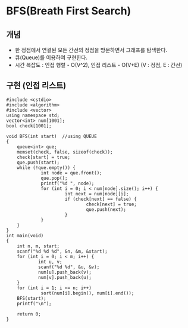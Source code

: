 # BFS(Breath First Search)

## 개념
- 한 정점에서 연결된 모든 간선의 정점을 방문하면서 그래프를 탐색한다.
- 큐(Queue)를 이용하여 구현한다.
- 시간 복잡도 : 인접 행렬 - O(V^2), 인접 리스트 - O(V+E) (V : 정점, E : 간선)

## 구현 (인접 리스트)
~~~
#include <cstdio>
#include <algorithm>
#include <vector>
using namespace std;
vector<int> num[1001];
bool check[1001];

void BFS(int start)  //using QUEUE
{
	queue<int> que;
	memset(check, false, sizeof(check));
	check[start] = true;
	que.push(start);
	while (!que.empty()) {
	         int node = que.front();
	         que.pop();
	         printf("%d ", node);
	         for (int i = 0; i < num[node].size(); i++) {
	                  int next = num[node][i];
	                  if (check[next] == false) {
	                          check[next] = true;
	                          que.push(next);
	                  }
	         }
	}
}
int main(void)
{
	int n, m, start;
	scanf("%d %d %d", &n, &m, &start);
	for (int i = 0; i < m; i++) {
	        int u, v;
	        scanf("%d %d", &u, &v);
	        num[u].push_back(v);
	        num[v].push_back(u);
	}
	for (int i = 1; i <= n; i++)
	         sort(num[i].begin(), num[i].end());
	BFS(start);
	printf("\n");

	return 0;
}
~~~
